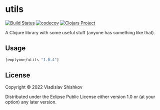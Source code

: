 # utils
[![Build Status](https://travis-ci.org/evilsneer/clj-utils.svg?branch=master)](https://travis-ci.org/evilsneer/clj-utils)
[![codecov](https://codecov.io/gh/evilsneer/clj-utils/branch/master/graph/badge.svg)](https://codecov.io/gh/evilsneer/clj-utils)
[![Clojars Project](https://img.shields.io/clojars/v/emptyone/utils.svg)](https://clojars.org/emptyone/utils)

A Clojure library with some useful stuff (anyone has something like that).

## Usage

```clj
[emptyone/utils "1.0.4"]
```

## License

Copyright © 2022 Vladislav Shishkov

Distributed under the Eclipse Public License either version 1.0 or (at
your option) any later version.
